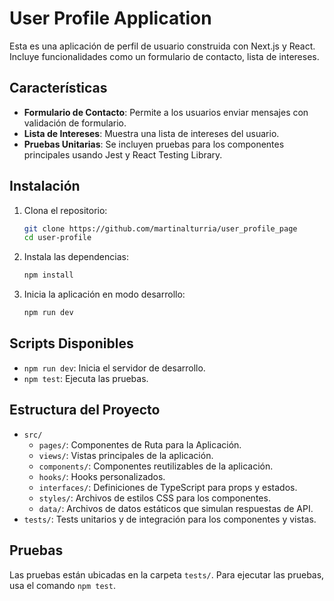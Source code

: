 # User Profile Application

Esta es una aplicación de perfil de usuario construida con Next.js y React. Incluye funcionalidades como un formulario de contacto, lista de intereses.

## Características

-   **Formulario de Contacto**: Permite a los usuarios enviar mensajes con validación de formulario.
-   **Lista de Intereses**: Muestra una lista de intereses del usuario.
-   **Pruebas Unitarias**: Se incluyen pruebas para los componentes principales usando Jest y React Testing Library.

## Instalación

1. Clona el repositorio:

    ```sh
    git clone https://github.com/martinalturria/user_profile_page
    cd user-profile
    ```

2. Instala las dependencias:

    ```sh
    npm install
    ```

3. Inicia la aplicación en modo desarrollo:
    ```sh
    npm run dev
    ```

## Scripts Disponibles

-   `npm run dev`: Inicia el servidor de desarrollo.
-   `npm test`: Ejecuta las pruebas.

## Estructura del Proyecto

-   `src/`
    -   `pages/`: Componentes de Ruta para la Aplicación.
    -   `views/`: Vistas principales de la aplicación.
    -   `components/`: Componentes reutilizables de la aplicación.
    -   `hooks/`: Hooks personalizados.
    -   `interfaces/`: Definiciones de TypeScript para props y estados.
    -   `styles/`: Archivos de estilos CSS para los componentes.
    -   `data/`: Archivos de datos estáticos que simulan respuestas de API.
-   `tests/`: Tests unitarios y de integración para los componentes y vistas.

## Pruebas

Las pruebas están ubicadas en la carpeta `tests/`. Para ejecutar las pruebas, usa el comando `npm test`.
